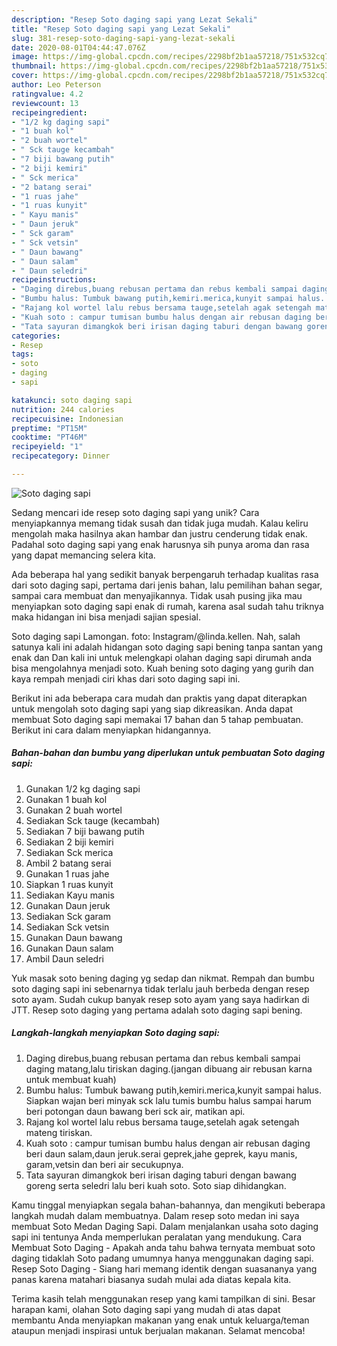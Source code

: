 ```yaml
---
description: "Resep Soto daging sapi yang Lezat Sekali"
title: "Resep Soto daging sapi yang Lezat Sekali"
slug: 381-resep-soto-daging-sapi-yang-lezat-sekali
date: 2020-08-01T04:44:47.076Z
image: https://img-global.cpcdn.com/recipes/2298bf2b1aa57218/751x532cq70/soto-daging-sapi-foto-resep-utama.jpg
thumbnail: https://img-global.cpcdn.com/recipes/2298bf2b1aa57218/751x532cq70/soto-daging-sapi-foto-resep-utama.jpg
cover: https://img-global.cpcdn.com/recipes/2298bf2b1aa57218/751x532cq70/soto-daging-sapi-foto-resep-utama.jpg
author: Leo Peterson
ratingvalue: 4.2
reviewcount: 13
recipeingredient:
- "1/2 kg daging sapi"
- "1 buah kol"
- "2 buah wortel"
- " Sck tauge kecambah"
- "7 biji bawang putih"
- "2 biji kemiri"
- " Sck merica"
- "2 batang serai"
- "1 ruas jahe"
- "1 ruas kunyit"
- " Kayu manis"
- " Daun jeruk"
- " Sck garam"
- " Sck vetsin"
- " Daun bawang"
- " Daun salam"
- " Daun seledri"
recipeinstructions:
- "Daging direbus,buang rebusan pertama dan rebus kembali sampai daging matang,lalu tiriskan daging.(jangan dibuang air rebusan karna untuk membuat kuah)"
- "Bumbu halus: Tumbuk bawang putih,kemiri.merica,kunyit sampai halus. Siapkan wajan beri minyak sck lalu tumis bumbu halus sampai harum beri potongan daun bawang beri sck air, matikan api."
- "Rajang kol wortel lalu rebus bersama tauge,setelah agak setengah mateng tiriskan."
- "Kuah soto : campur tumisan bumbu halus dengan air rebusan daging beri daun salam,daun jeruk.serai geprek,jahe geprek, kayu manis, garam,vetsin dan beri air secukupnya."
- "Tata sayuran dimangkok beri irisan daging taburi dengan bawang goreng serta seledri lalu beri kuah soto. Soto siap dihidangkan."
categories:
- Resep
tags:
- soto
- daging
- sapi

katakunci: soto daging sapi 
nutrition: 244 calories
recipecuisine: Indonesian
preptime: "PT15M"
cooktime: "PT46M"
recipeyield: "1"
recipecategory: Dinner

---
```



![Soto daging sapi](https://img-global.cpcdn.com/recipes/2298bf2b1aa57218/751x532cq70/soto-daging-sapi-foto-resep-utama.jpg)

Sedang mencari ide resep soto daging sapi yang unik? Cara menyiapkannya memang tidak susah dan tidak juga mudah. Kalau keliru mengolah maka hasilnya akan hambar dan justru cenderung tidak enak. Padahal soto daging sapi yang enak harusnya sih punya aroma dan rasa yang dapat memancing selera kita.

Ada beberapa hal yang sedikit banyak berpengaruh terhadap kualitas rasa dari soto daging sapi, pertama dari jenis bahan, lalu pemilihan bahan segar, sampai cara membuat dan menyajikannya. Tidak usah pusing jika mau menyiapkan soto daging sapi enak di rumah, karena asal sudah tahu triknya maka hidangan ini bisa menjadi sajian spesial.

Soto daging sapi Lamongan. foto: Instagram/@linda.kellen. Nah, salah satunya kali ini adalah hidangan soto daging sapi bening tanpa santan yang enak dan Dan kali ini untuk melengkapi olahan daging sapi dirumah anda bisa mengolahnya menjadi soto. Kuah bening soto daging yang gurih dan kaya rempah menjadi ciri khas dari soto daging sapi ini.


Berikut ini ada beberapa cara mudah dan praktis yang dapat diterapkan untuk mengolah soto daging sapi yang siap dikreasikan. Anda dapat membuat Soto daging sapi memakai 17 bahan dan 5 tahap pembuatan. Berikut ini cara dalam menyiapkan hidangannya.

<!--inarticleads1-->

##### Bahan-bahan dan bumbu yang diperlukan untuk pembuatan Soto daging sapi:

1. Gunakan 1/2 kg daging sapi
1. Gunakan 1 buah kol
1. Gunakan 2 buah wortel
1. Sediakan  Sck tauge (kecambah)
1. Sediakan 7 biji bawang putih
1. Sediakan 2 biji kemiri
1. Sediakan  Sck merica
1. Ambil 2 batang serai
1. Gunakan 1 ruas jahe
1. Siapkan 1 ruas kunyit
1. Sediakan  Kayu manis
1. Gunakan  Daun jeruk
1. Sediakan  Sck garam
1. Sediakan  Sck vetsin
1. Gunakan  Daun bawang
1. Gunakan  Daun salam
1. Ambil  Daun seledri


Yuk masak soto bening daging yg sedap dan nikmat. Rempah dan bumbu soto daging sapi ini sebenarnya tidak terlalu jauh berbeda dengan resep soto ayam. Sudah cukup banyak resep soto ayam yang saya hadirkan di JTT. Resep soto daging yang pertama adalah soto daging sapi bening. 

<!--inarticleads2-->

##### Langkah-langkah menyiapkan Soto daging sapi:

1. Daging direbus,buang rebusan pertama dan rebus kembali sampai daging matang,lalu tiriskan daging.(jangan dibuang air rebusan karna untuk membuat kuah)
1. Bumbu halus: Tumbuk bawang putih,kemiri.merica,kunyit sampai halus. Siapkan wajan beri minyak sck lalu tumis bumbu halus sampai harum beri potongan daun bawang beri sck air, matikan api.
1. Rajang kol wortel lalu rebus bersama tauge,setelah agak setengah mateng tiriskan.
1. Kuah soto : campur tumisan bumbu halus dengan air rebusan daging beri daun salam,daun jeruk.serai geprek,jahe geprek, kayu manis, garam,vetsin dan beri air secukupnya.
1. Tata sayuran dimangkok beri irisan daging taburi dengan bawang goreng serta seledri lalu beri kuah soto. Soto siap dihidangkan.


Kamu tinggal menyiapkan segala bahan-bahannya, dan mengikuti beberapa langkah mudah dalam membuatnya. Dalam resep soto medan ini saya membuat Soto Medan Daging Sapi. Dalam menjalankan usaha soto daging sapi ini tentunya Anda memperlukan peralatan yang mendukung. Cara Membuat Soto Daging - Apakah anda tahu bahwa ternyata membuat soto daging tidaklah Soto padang umumnya hanya menggunakan daging sapi. Resep Soto Daging - Siang hari memang identik dengan suasananya yang panas karena matahari biasanya sudah mulai ada diatas kepala kita. 

Terima kasih telah menggunakan resep yang kami tampilkan di sini. Besar harapan kami, olahan Soto daging sapi yang mudah di atas dapat membantu Anda menyiapkan makanan yang enak untuk keluarga/teman ataupun menjadi inspirasi untuk berjualan makanan. Selamat mencoba!
